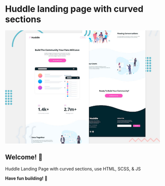 # Huddle landing page with curved sections

![Header/intro section for the Huddle landing page with curved sections](./design/desktop-preview.jpg)

## Welcome! 👋

Huddle Landing Page with curved sections, use HTML, SCSS, & JS

**Have fun building!** 🚀
